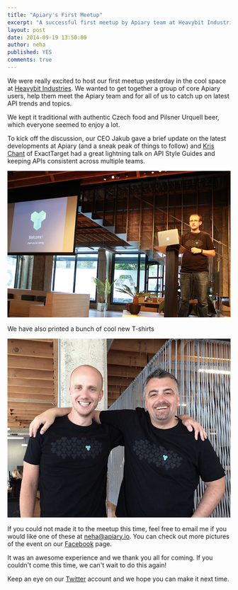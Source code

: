 ```yaml
---
title: "Apiary's First Meetup"
excerpt: "A successful first meetup by Apiary team at Heavybit Industries"
layout: post
date: 2014-09-19 13:50:00 
author: neha
published: YES
comments: true
---
```



We were really excited to host our first meetup yesterday in the cool space at [Heavybit Industries][]. We wanted to get together a group of core Apiary users, help them meet the Apiary team and for all of us to catch up on latest API trends and topics. 

We kept it traditional with authentic Czech food and Pilsner Urquell beer, which everyone seemed to enjoy a lot.

To kick off the discussion, our CEO Jakub gave a brief update on the latest developments at Apiary (and a sneak peak of things to follow) and [Kris Chant][] of ExactTarget had a great lightning talk on API Style Guides and keeping APIs consistent across multiple teams. 

![API Meetup](/images/2014-09-19-Meetup-Blogpost/Meetup.png)

We have also printed a bunch of cool new T-shirts 

![T-Shirts](/images/2014-09-19-Meetup-Blogpost/t-shirts.png)

If you could not made it to the meetup this time, feel free to email me if you would like one of these at [neha@apiary.io][]. You can check out more pictures of the event on our [Facebook][] page.

It was an awesome experience and we thank you all for coming. If you couldn't come this time, we can't wait to do this again!

Keep an eye on our [Twitter][] account and we hope you can make it next time.

[Heavybit Industries]: http://www.heavybit.com/
[Kris Chant]: https://twitter.com/sprshrp
[neha@apiary.io]: neha@apiary.io
[Twitter]: https://twitter.com/apiaryio
[Facebook]: https://www.facebook.com/media/set/?set=a.693817970710044.1073741827.121823441242836&type=3



